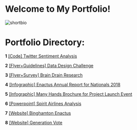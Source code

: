 # Welcome to My Portfolio! 

![shortbio](https://github.com/vwu15/images/blob/master/shortbio.png)

# Portfolio Directory:

**1**   [[Code] Twitter Sentiment Analysis](https://github.com/vwu15/cdfportfolio/blob/master/%5BCode%5D%20Twitter%20Sentiment%20Analysis)

**2**   [[Flyer+Guidelines] Data Design Challenge](https://github.com/vwu15/cdfportfolio/blob/master/%5BFlyer%20%2B%20Guidelines%5D%20Data%20Design%20Challenge.pdf)

**3**   [[Flyer+Survey] Brain Drain Research](https://github.com/vwu15/cdfportfolio/blob/master/%5BFlyer%20%2B%20Survey%5D%20Brain%20Drain%20Research.pdf)

**4**   [[Infographic] Enactus Annual Report for Nationals 2018](https://github.com/vwu15/cdfportfolio/blob/master/%5BInfographic%5D%20Enactus%20Annual%20Report%20for%20Nationals%202018.pdf)

**5**   [[Infographic] Many Hands Brochure for Project Launch Event](https://github.com/vwu15/cdfportfolio/blob/master/%5BInfographic%5D%20Many%20Hands%20Brochure%20for%20Project%20Launch%20Event.pdf)

**6**   [[Powerpoint] Spirit Airlines Analysis](https://github.com/vwu15/cdfportfolio/blob/master/%5BPowerpoint%5D%20Spirit%20Airlines%20Analysis.pdf)

**7**   [[Website] Binghamton Enactus](http://www.binghamtonenactus.com/)

**8**   [[Website] Generation Vote](https://www.genvote.org/)
